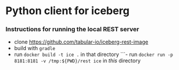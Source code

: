 # Python client for iceberg

### Instructions for running the local REST server

- clone https://github.com/tabular-io/iceberg-rest-image
- build with ``gradle``
- run ``docker build -t ice .`` in that directory
```- run ``docker run -p 8181:8181 -v /tmp:${PWD}/rest ice`` in *this* directory
```